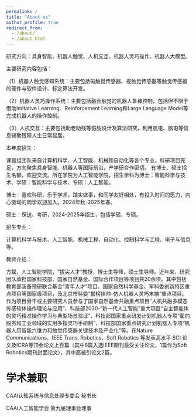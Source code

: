 ```yaml
---
permalink: /
title: "About us"
author_profile: true
redirect_from: 
  - /about/
  - /about.html
---
```


研究方向：具身智能、机器人触觉、人机交互、机器人灵巧操作、机器人大模型。

主要研究内容包括：

（1）机器人触觉感知系统：主要包括磁触觉传感器、视触觉传感器等触觉传感器的硬件与软件设计、标定算法开发。

（2）机器人灵巧操作系统：主要包括融合触觉的机器人鲁棒控制，包括但不限于借助Imitative Learning、Reinforcement Learning和Large Language Model等完成机器人的操作控制。

（3）人机交互：主要包括助老助残等假肢设计及算法研究，利用肌电、脑电等信息辅助残障人士日常起居。

本年度招生：

课题组团队来自计算机科学、人工智能、机械和自动化等各个专业。科研项目充足，方向聚焦具身智能、机器人等国际前沿，产学研合作密切。 有博士、硕士招生名额，欢迎交流。所在学院为人工智能学院，招生学科为博士：智能科学与技术、学硕：智能科学与技术、专硕：人工智能。

博士：喜欢科研，乐于学术，踏实做事，和同学友好相处，有投入时间的愿力，内心驱动的同学欢迎加入。2024年秋-2025年春。

硕士：保送、考研，2024-2025年招生，包括学硕、专硕。

招生专业：

计算机科学与技术、人工智能、机械工程、自动化、控制科学与工程、电子与信息等。

教师介绍：

方斌，人工智能学院，“拔尖人才”教授，博士生导师，硕士生导师。近年来，研究团队承担国家科技部、国家自然基金、国际合作项目等项目共20余项。其中包括教育部装备预研联合基金“青年人才”项目、国家自然科学基金、军科委创新特区重点项目等国家级项目，及北京市科委“揭榜挂帅-仿人机器人灵巧末端”重点项目。作为项目骨干或主要研究人员参与了国家自然基金共融重点项目“人机共融多模态传感软体操作理论与应用”、科技部2030-“新一代人工智能”重大项目“自主智能体的灵巧精准操作学习与典型场景验证”、科技部国家重点研发计划机器人专项“面向服务和工业领域的实用多指灵巧手研制”、科技部国家重点研究计划机器人专项“机器人用智能六维力和触觉传感器关键技术及产业化”等。在Nature Communications、IEEE Trans. Robotics、Soft Robotics 等发表高水平 SCI 论文及ICRA等顶会论文上百篇（其中8篇入选IEEE期刊最受关注论文，1篇作为Soft Robotics期刊封面论文），其中高被引论文2篇。

学术兼职
======
CAAI认知系统与信息处理专委会 秘书长

CAAI人工智能学会 第九届理事会理事
